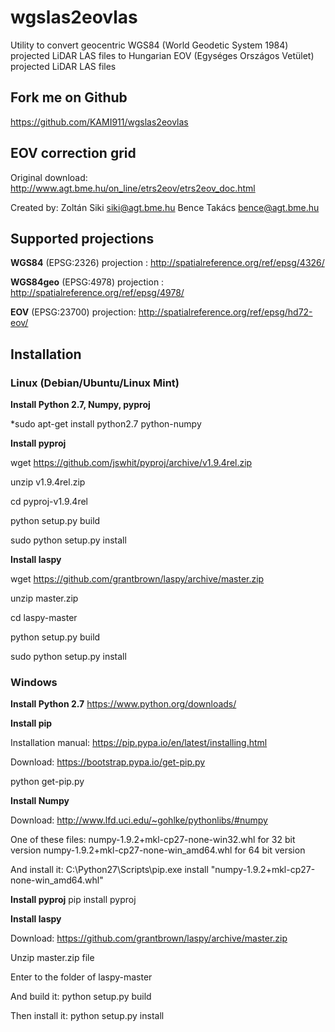 # wgslas2eovlas

Utility to convert geocentric WGS84 (World Geodetic System 1984) projected LiDAR LAS files to Hungarian EOV (Egységes Országos Vetület) projected LiDAR LAS files

## Fork me on Github

https://github.com/KAMI911/wgslas2eovlas

## EOV correction grid

Original download: http://www.agt.bme.hu/on_line/etrs2eov/etrs2eov_doc.html

Created by: Zoltán Siki <siki@agt.bme.hu>
            Bence Takács <bence@agt.bme.hu>

## Supported projections

**WGS84**    (EPSG:2326) projection : http://spatialreference.org/ref/epsg/4326/

**WGS84geo** (EPSG:4978) projection : http://spatialreference.org/ref/epsg/4978/

**EOV**      (EPSG:23700) projection: http://spatialreference.org/ref/epsg/hd72-eov/


## Installation

### Linux (Debian/Ubuntu/Linux Mint)

**Install Python 2.7, Numpy, pyproj**

*sudo apt-get install python2.7 python-numpy

**Install pyproj**

wget https://github.com/jswhit/pyproj/archive/v1.9.4rel.zip

unzip v1.9.4rel.zip

cd pyproj-v1.9.4rel

python setup.py build

sudo python setup.py install

**Install laspy**

wget https://github.com/grantbrown/laspy/archive/master.zip

unzip master.zip

cd laspy-master

python setup.py build

sudo python setup.py install

### Windows

**Install Python 2.7**
https://www.python.org/downloads/

**Install pip**

Installation manual: https://pip.pypa.io/en/latest/installing.html

Download: https://bootstrap.pypa.io/get-pip.py

python get-pip.py

**Install Numpy**

Download:
http://www.lfd.uci.edu/~gohlke/pythonlibs/#numpy

One of these files:
numpy-1.9.2+mkl-cp27-none-win32.whl for 32 bit version
numpy-1.9.2+mkl-cp27-none-win_amd64.whl for 64 bit version

And install it:
C:\Python27\Scripts\pip.exe install "numpy-1.9.2+mkl-cp27-none-win_amd64.whl"

**Install pyproj**
pip install pyproj

**Install laspy**

Download: https://github.com/grantbrown/laspy/archive/master.zip

Unzip master.zip file

Enter to the folder of laspy-master

And build it:
python setup.py build

Then install it:
python setup.py install